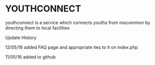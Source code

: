 # YOUTHCONNECT
youthconnect is a service which connects youths from roscommon by directing them to local facilities 

Update History
 
 12/05/16
 added FAQ page and appropriate ties to it on index.php

 11/05/16
 added to github
